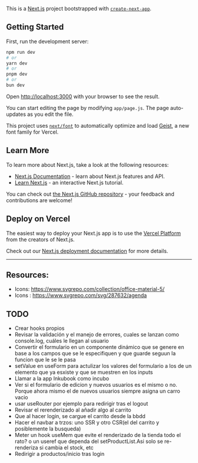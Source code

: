 This is a [Next.js](https://nextjs.org) project bootstrapped with [`create-next-app`](https://github.com/vercel/next.js/tree/canary/packages/create-next-app).

## Getting Started

First, run the development server:

```bash
npm run dev
# or
yarn dev
# or
pnpm dev
# or
bun dev
```

Open [http://localhost:3000](http://localhost:3000) with your browser to see the result.

You can start editing the page by modifying `app/page.js`. The page auto-updates as you edit the file.

This project uses [`next/font`](https://nextjs.org/docs/app/building-your-application/optimizing/fonts) to automatically optimize and load [Geist](https://vercel.com/font), a new font family for Vercel.

## Learn More

To learn more about Next.js, take a look at the following resources:

- [Next.js Documentation](https://nextjs.org/docs) - learn about Next.js features and API.
- [Learn Next.js](https://nextjs.org/learn) - an interactive Next.js tutorial.

You can check out [the Next.js GitHub repository](https://github.com/vercel/next.js) - your feedback and contributions are welcome!

## Deploy on Vercel

The easiest way to deploy your Next.js app is to use the [Vercel Platform](https://vercel.com/new?utm_medium=default-template&filter=next.js&utm_source=create-next-app&utm_campaign=create-next-app-readme) from the creators of Next.js.

Check out our [Next.js deployment documentation](https://nextjs.org/docs/app/building-your-application/deploying) for more details.

---

## Resources: 
- Icons: https://www.svgrepo.com/collection/office-material-5/
- Icons : https://www.svgrepo.com/svg/287632/agenda

## TODO
- Crear hooks propios
- Revisar la validación y el manejo de errores, cuales se lanzan como console.log, cuáles le llegan al usuario
- Convertir el formulario en un componente dinámico que se genere en base a los campos que se le especifiquen y que guarde seguun la funcion que le se le pasa
- setValue en useForm para actulizar los valores del formulario a los de un elemento que ya esxiste y que se muestren en los inputs
- Llamar a la app Inkubook como incubo
- Ver si el formulario de edicion y nuevos usuarios es el mismo o no. Porque ahora mismo el de nuevos usuarios siempre asigna un carro vacio
- usar useRouter por ejemplo para redirigir tras el logout
- Revisar el rerenderizado al añadir algo al carrito
- Que al hacer login, se cargue el carrito desde la bbdd
- Hacer el navbar a trzos: uno SSR y otro CSR(el del carrito y posiblemente la busqueda)
- Meter un hook useMem que evite el renderizado de la tienda todo el rato? o un useref que dependa del setProductList.Asi solo se re-renderiza si cambia el stock, etc
- Redirigir a productos/inicio tras login